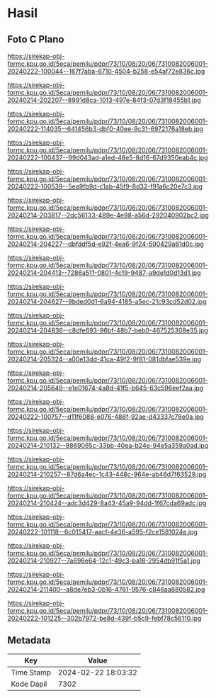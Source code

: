 # Hasil

## Foto C Plano

https://sirekap-obj-formc.kpu.go.id/5eca/pemilu/pdpr/73/10/08/20/06/7310082006001-20240222-100044--167f7aba-6710-4504-b258-e54af72e836c.jpg

https://sirekap-obj-formc.kpu.go.id/5eca/pemilu/pdpr/73/10/08/20/06/7310082006001-20240214-202207--8991d8ca-1013-497e-84f3-07d3f18455b1.jpg

https://sirekap-obj-formc.kpu.go.id/5eca/pemilu/pdpr/73/10/08/20/06/7310082006001-20240222-114035--641456b3-dbf0-40ee-9c31-6972176a18eb.jpg

https://sirekap-obj-formc.kpu.go.id/5eca/pemilu/pdpr/73/10/08/20/06/7310082006001-20240222-100437--99d043ad-a1ed-48e5-8d16-67d9350eab4c.jpg

https://sirekap-obj-formc.kpu.go.id/5eca/pemilu/pdpr/73/10/08/20/06/7310082006001-20240222-100539--5ea9fb9d-c1ab-45f9-8d32-f91a6c20e7c3.jpg

https://sirekap-obj-formc.kpu.go.id/5eca/pemilu/pdpr/73/10/08/20/06/7310082006001-20240214-203817--2dc56133-489e-4e98-a56d-292040902bc2.jpg

https://sirekap-obj-formc.kpu.go.id/5eca/pemilu/pdpr/73/10/08/20/06/7310082006001-20240214-204227--dbfddf5d-e92f-4ea6-9f24-590429a61d0c.jpg

https://sirekap-obj-formc.kpu.go.id/5eca/pemilu/pdpr/73/10/08/20/06/7310082006001-20240214-204413--7286a511-0801-4c19-9487-a9de1d0d13d1.jpg

https://sirekap-obj-formc.kpu.go.id/5eca/pemilu/pdpr/73/10/08/20/06/7310082006001-20240214-204627--9bded0d1-6a94-4185-a5ec-21c93cd52d02.jpg

https://sirekap-obj-formc.kpu.go.id/5eca/pemilu/pdpr/73/10/08/20/06/7310082006001-20240214-204836--c8dfe693-96bf-48b7-beb0-467525308e35.jpg

https://sirekap-obj-formc.kpu.go.id/5eca/pemilu/pdpr/73/10/08/20/06/7310082006001-20240214-205324--a00e13dd-41ca-49f2-9f81-081dbfae539e.jpg

https://sirekap-obj-formc.kpu.go.id/5eca/pemilu/pdpr/73/10/08/20/06/7310082006001-20240214-205649--e1e01674-4a8d-41f5-b645-63c596eef2aa.jpg

https://sirekap-obj-formc.kpu.go.id/5eca/pemilu/pdpr/73/10/08/20/06/7310082006001-20240222-100757--d11f6088-e076-486f-92ae-d43337c78e0a.jpg

https://sirekap-obj-formc.kpu.go.id/5eca/pemilu/pdpr/73/10/08/20/06/7310082006001-20240214-210132--8869065c-33bb-40ea-b24e-94e5a359a0ad.jpg

https://sirekap-obj-formc.kpu.go.id/5eca/pemilu/pdpr/73/10/08/20/06/7310082006001-20240214-210257--87d6a4ec-1c43-448c-964e-ab46d7f63529.jpg

https://sirekap-obj-formc.kpu.go.id/5eca/pemilu/pdpr/73/10/08/20/06/7310082006001-20240214-210424--adc3d429-8a43-45a9-94dd-1f67cda69adc.jpg

https://sirekap-obj-formc.kpu.go.id/5eca/pemilu/pdpr/73/10/08/20/06/7310082006001-20240222-101118--6c015417-aacf-4e36-a595-f2ce1581024e.jpg

https://sirekap-obj-formc.kpu.go.id/5eca/pemilu/pdpr/73/10/08/20/06/7310082006001-20240214-210927--7a698e64-12c1-49c3-ba18-2954db91f5a1.jpg

https://sirekap-obj-formc.kpu.go.id/5eca/pemilu/pdpr/73/10/08/20/06/7310082006001-20240214-211400--a8de7eb3-0b16-4761-9576-c846aa880582.jpg

https://sirekap-obj-formc.kpu.go.id/5eca/pemilu/pdpr/73/10/08/20/06/7310082006001-20240222-101225--302b7972-be8d-439f-b5c9-febf78c56110.jpg


## Metadata

| Key        | Value               |
| ---------- | ------------------- |
| Time Stamp | 2024-02-22 18:03:32 |
| Kode Dapil | 7302                |



